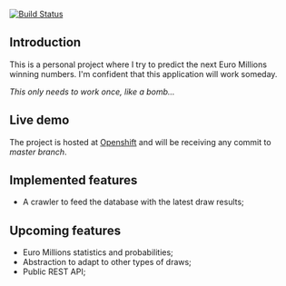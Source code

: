 [![Build Status](https://travis-ci.org/kingarthurpt/EuroMillions.svg?branch=master)](https://travis-ci.org/kingarthurpt/EuroMillions)

## Introduction
This is a personal project where I try to predict the next Euro Millions winning numbers.
I'm confident that this application will work someday.

*This only needs to work once, like a bomb...*

## Live demo
The project is hosted at [Openshift](http://milhoes-kingarthurpt.rhcloud.com/) and will be receiving any commit to *master branch*.

## Implemented features
- A crawler to feed the database with the latest draw results;

## Upcoming features
- Euro Millions statistics and probabilities;
- Abstraction to adapt to other types of draws;
- Public REST API;
